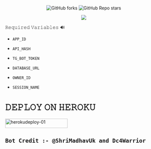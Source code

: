 <h1 align="center">
  <b>  </b>
</h1>

<p align="center" > <img alt="GitHub forks" src="https://img.shields.io/github/forks/Tellybots/Uploader-Bot?label=%F0%9F%8D%B4Forks&logoColor=blue&style=social">
<img alt="GitHub Repo stars" src="https://img.shields.io/github/stars/Tellybots/Uploader-Bot?label=%E2%AD%90%EF%B8%8FStars&logoColor=blue&style=social"> </p>

<p align="center"><a href="https://github.com/Tellybots/Uploader-Bot"><img src="https://github-readme-stats.vercel.app/api/pin?username=Tellybots&show_icons=true&theme=dracula&hide_border=true&repo=Uploader-Bot"></a></p>



  
𝚁𝚎𝚚𝚞𝚒𝚛𝚎𝚍 𝚅𝚊𝚛𝚒𝚊𝚋𝚕𝚎𝚜 🔊

* `APP_ID`

* `API_HASH`

* `TG_BOT_TOKEN`

* `DATABASE_URL`

* `OWNER_ID`

* `SESSION_NAME`




<h1 align="left">
  <b> 𝙳𝙴𝙿𝙻𝙾𝚈 𝙾𝙽 𝙷𝙴𝚁𝙾𝙺𝚄 </b>
</h1>



<p align="left"><a href="https://heroku.com/deploy?template=https://github.com/RDJBOT/Uploader-Bot">
    <img src="https://img.shields.io/badge/Deploy%20To Heroku-purple?style=for-the-badge&logo=Heroku" alt="herokudeploy-01" border="0" height="30" width="200"></a>
</p>

## `Bot Credit :- @ShriMadhavUk and Dc4Warrior`
